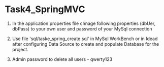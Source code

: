 # Task4_SpringMVC



   1. In the application.properties file chnage following properties (dbUer, dbPass) to your own user and password of your MySql connection

   2. Use file 'sql/taske_spring_create.sql' in MySql WorkBench or in Idead after configuring Data Source to create and populate Database for the project.

   3. Admin password to delete all users - qwerty123

